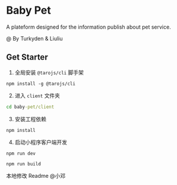 # Baby Pet

A plateform designed for the information publish about pet service.

@ By Turkyden & Liuliu

## Get Starter

1) 全局安装 `@tarojs/cli` 脚手架

``` npm
npm install -g @tarojs/cli
```

2) 进入 `client` 文件夹

``` cmd
cd baby-pet/client
```

3) 安装工程依赖

``` npm
npm install
```

4) 启动小程序客户端开发

``` npm
npm run dev
```

``` npm
npm run build
```

本地修改 Readme @小邓
